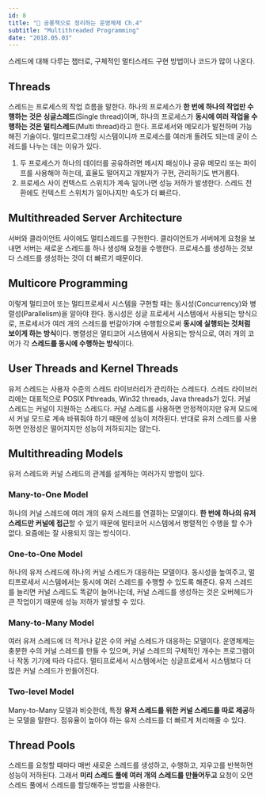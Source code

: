 ```yaml
---
id: 8
title: "🦕 공룡책으로 정리하는 운영체제 Ch.4"
subtitle: "Multithreaded Programming"
date: "2018.05.03"
---
```


스레드에 대해 다루는 챕터로, 구체적인 멀티스레드 구현 방법이나 코드가 많이 나온다.

## Threads

스레드는 프로세스의 작업 흐름을 말한다. 하나의 프로세스가 **한 번에 하나의 작업만 수행하는 것은 싱글스레드**(Single thread)이며, 하나의 프로세스가 **동시에 여러 작업을 수행하는 것은 멀티스레드**(Multi thread)라고 한다. 프로세서와 메모리가 발전하며 가능해진 기술이다. 멀티프로그래밍 시스템이니까 프로세스를 여러개 돌려도 되는데 굳이 스레드를 나누는 데는 이유가 있다.

1. 두 프로세스가 하나의 데이터를 공유하려면 메시지 패싱이나 공유 메모리 또는 파이프를 사용해야 하는데, 효율도 떨어지고 개발자가 구현, 관리하기도 번거롭다.
2. 프로세스 사이 컨텍스트 스위치가 계속 일어나면 성능 저하가 발생한다. 스레드 전환에도 컨텍스트 스위치가 일어나지만 속도가 더 빠르다.

## Multithreaded Server Architecture

서버와 클라이언트 사이에도 멀티스레드를 구현한다. 클라이언트가 서버에게 요청을 보내면 서버는 새로운 스레드를 하나 생성해 요청을 수행한다. 프로세스를 생성하는 것보다 스레드를 생성하는 것이 더 빠르기 때문이다.

## Multicore Programming

이렇게 멀티코어 또는 멀티프로세서 시스템을 구현할 때는 동시성(Concurrency)와 병렬성(Parallelism)을 알아야 한다. 동시성은 싱글 프로세서 시스템에서 사용되는 방식으로, 프로세서가 여러 개의 스레드를 번갈아가며 수행함으로써 **동시에 실행되는 것처럼 보이게 하는 방식**이다. 병렬성은 멀티코어 시스템에서 사용되는 방식으로, 여러 개의 코어가 각 **스레드를 동시에 수행하는 방식**이다.

## User Threads and Kernel Threads

유저 스레드는 사용자 수준의 스레드 라이브러리가 관리하는 스레드다. 스레드 라이브러리에는 대표적으로 POSIX Pthreads, Win32 threads, Java threads가 있다. 커널 스레드는 커널이 지원하는 스레드다. 커널 스레드를 사용하면 안정적이지만 유저 모드에서 커널 모드로 계속 바꿔줘야 하기 때문에 성능이 저하된다. 반대로 유저 스레드를 사용하면 안정성은 떨어지지만 성능이 저하되지는 않는다.

## Multithreading Models

유저 스레드와 커널 스레드의 관계를 설계하는 여러가지 방법이 있다.

### Many-to-One Model

하나의 커널 스레드에 여러 개의 유저 스레드를 연결하는 모델이다. **한 번에 하나의 유저 스레드만 커널에 접근**할 수 있기 때문에 멀티코어 시스템에서 병렬적인 수행을 할 수가 없다. 요즘에는 잘 사용되지 않는 방식이다.

### One-to-One Model

하나의 유저 스레드에 하나의 커널 스레드가 대응하는 모델이다. 동시성을 높여주고, 멀티프로세서 시스템에서는 동시에 여러 스레드를 수행할 수 있도록 해준다. 유저 스레드를 늘리면 커널 스레드도 똑같이 늘어나는데, 커널 스레드를 생성하는 것은 오버헤드가 큰 작업이기 때문에 성능 저하가 발생할 수 있다.

### Many-to-Many Model

여러 유저 스레드에 더 적거나 같은 수의 커널 스레드가 대응하는 모델이다. 운영체제는 충분한 수의 커널 스레드를 만들 수 있으며, 커널 스레드의 구체적인 개수는 프로그램이나 작동 기기에 따라 다르다. 멀티프로세서 시스템에서는 싱글프로세서 시스템보다 더 많은 커널 스레드가 만들어진다.

### Two-level Model

Many-to-Many 모델과 비슷한데, 특정 **유저 스레드를 위한 커널 스레드를 따로 제공**하는 모델을 말한다. 점유율이 높아야 하는 유저 스레드를 더 빠르게 처리해줄 수 있다.

## Thread Pools

스레드를 요청할 때마다 매번 새로운 스레드를 생성하고, 수행하고, 지우고를 반복하면 성능이 저하된다. 그래서 **미리 스레드 풀에 여러 개의 스레드를 만들어두고** 요청이 오면 스레드 풀에서 스레드를 할당해주는 방법을 사용한다.
